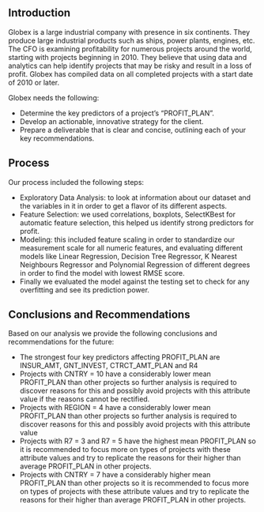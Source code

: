 Introduction
------------
Globex is a large industrial company with presence in six continents. They produce large industrial products such as ships, power plants, engines, etc. The CFO is examining profitability for numerous projects around the world, starting with projects beginning in 2010. They believe that using data and analytics can help identify projects that may be risky and result in a loss of profit. Globex has compiled data on all completed projects with a start date of 2010 or later.

Globex needs the following:
- Determine the key predictors of a project’s “PROFIT_PLAN”.
- Develop an actionable, innovative strategy for the client.
- Prepare a deliverable that is clear and concise, outlining each of your key recommendations.


Process
-------
Our process included the following steps:
- Exploratory Data Analysis: to look at information about our dataset and the variables in it in order to get a flavor of its different aspects.
- Feature Selection: we used correlations, boxplots, SelectKBest for automatic feature selection, this helped us identify strong predictors for profit.
- Modeling: this included feature scaling in order to standardize our measurement scale for all numeric features, and evaluating different models like Linear Regression, Decision Tree Regressor, K Nearest Neighbours Regressor and Polynomial Regression of different degrees in order to find the model with lowest RMSE score.
- Finally we evaluated the model against the testing set to check for any overfitting and see its prediction power.

Conclusions and Recommendations
-------------------------------
Based on our analysis we provide the following conclusions and recommendations for the future:
- The strongest four key predictors affecting PROFIT_PLAN are INSUR_AMT, GNT_INVEST, CTRCT_AMT_PLAN and R4
- Projects with CNTRY = 10 have a considerably lower mean PROFIT_PLAN than other projects so further analysis is required to discover reasons for this and possibly avoid projects with this attribute value if the reasons cannot be rectified.
- Projects with REGION = 4 have a considerably lower mean PROFIT_PLAN than other projects so further analysis is required to discover reasons for this and possibly avoid projects with this attribute value
- Projects with R7 = 3 and R7 = 5 have the highest mean PROFIT_PLAN so it is recommended to focus more on types of projects with these attribute values and try to replicate the reasons for their higher than average PROFIT_PLAN in other projects.
- Projects with CNTRY = 7 have a considerably higher mean PROFIT_PLAN than other projects so it is recommended to focus more on types of projects with these attribute values and try to replicate the reasons for their higher than average PROFIT_PLAN in other projects.
